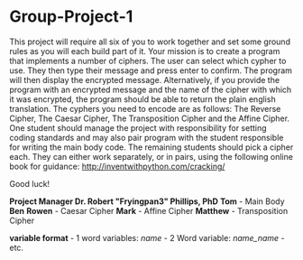 # Group-Project-1
This project will require all six of you to work together and set some ground rules as you will each build part of it.
Your mission is to create a program that implements a number of ciphers.  The user can select which cypher to use.  They then type their message and press enter to confirm.  The program will then display the encrypted message.
Alternatively, if you provide the program with an encrypted message and the name of the cipher with which it was encrypted, the program should be able to return the plain english translation.
The cyphers you need to encode are as follows: The Reverse Cipher, The Caesar Cipher, The Transposition Cipher and the Affine Cipher.
One student should manage the project with responsibility for setting coding standards and may also pair program with the student responsible for writing the main body code.  The remaining students should pick a cipher each.  They can either work separately, or in pairs, using the following online book for guidance: http://inventwithpython.com/cracking/

Good luck!


**Project Manager Dr. Robert "Fryingpan3" Phillips, PhD** 
**Tom**     - Main Body 
**Ben**
**Rowen**   - Caesar Cipher 
**Mark**    - Affine Cipher 
**Matthew** - Transposition Cipher 

**variable format** - 1 word variables: *name*
                    - 2 Word variable: *name_name*
                    - etc.
